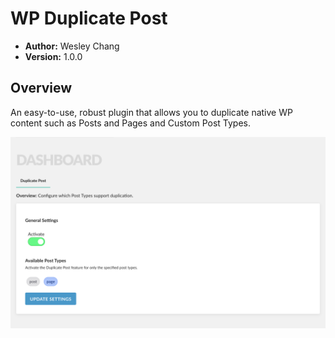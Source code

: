 # WP Duplicate Post

- **Author:** Wesley Chang
- **Version:** 1.0.0

## Overview

An easy-to-use, robust plugin that allows you to duplicate native WP content such as Posts and Pages and Custom Post Types.

![WP Duplicate Post Configuration Screen](/src/images/duplicate-post-featured-image.png)
